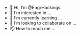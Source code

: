 - 👋 Hi, I’m @EngrHackings
- 👀 I’m interested in ...
- 🌱 I’m currently learning ...
- 💞️ I’m looking to collaborate on ...
- 📫 How to reach me ...

<!---
EngrHackings/EngrHackings is a ✨ special ✨ repository because its `README.md` (this file) appears on your GitHub profile.
You can click the Preview link to take a look at your changes.
--->
